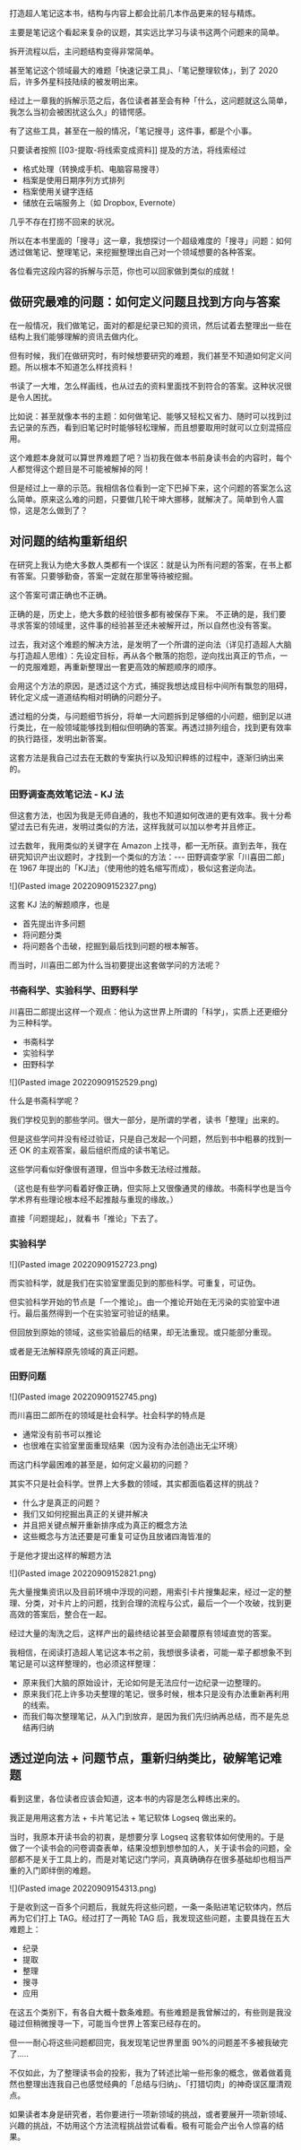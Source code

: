 打造超人笔记这本书，结构与内容上都会比前几本作品更来的轻与精炼。

主要是笔记这个看起来复杂的议题，其实远比学习与读书这两个问题来的简单。

拆开流程以后，主问题结构变得非常简单。

甚至笔记这个领域最大的难题「快速记录工具」、「笔记整理软体」，到了 2020 后，许多外星科技陆续的被发明出来。

经过上一章我的拆解示范之后，各位读者甚至会有种「什么，这问题就这么简单，我怎么当初会被困扰这么久」的错愕感。

有了这些工具，甚至在一般的情况，「笔记搜寻」这件事，都是个小事。

只要读者按照 [[03-提取-将线索变成资料]] 提及的方法，将线索经过

* 格式处理（转换成手机、电脑容易搜寻）
* 档案是使用日期序列方式排列
* 档案使用关键字连结
* 储放在云端服务上（如 Dropbox, Evernote）

几乎不存在打捞不回来的状况。

所以在本书里面的「搜寻」这一章，我想探讨一个超级难度的「搜寻」问题：如何透过做笔记、整理笔记，来挖掘整理出自己对一个领域想要的各种答案。

各位看完这段内容的拆解与示范，你也可以回家做到类似的成就！


## 做研究最难的问题：如何定义问题且找到方向与答案

在一般情况，我们做笔记，面对的都是纪录已知的资讯，然后试着去整理出一些在结构上我们能够理解的资讯去做内化。

但有时候，我们在做研究时，有时候想要研究的难题，我们甚至不知道如何定义问题。所以根本不知道怎么样找资料！

书读了一大堆，怎么样画线，也从过去的资料里面找不到符合的答案。这种状况很是令人困扰。

比如说：甚至就像本书的主题：如何做笔记、能够又轻松又省力、随时可以找到过去记录的东西，看到旧笔记时时能够轻松理解，而且想要取用时就可以立刻混搭应用。

这个难题本身就可以算世界难题了吧？当初我在做本书前身读书会的内容时，每个人都觉得这个题目是不可能被解掉的阿！

但是经过上一章的示范。我相信各位看到一定下巴掉下来，这个问题的答案怎么这么简单。原来这么难的问题，只要做几轮干坤大挪移，就解决了。简单到令人震惊，这是怎么做到了？


## 对问题的结构重新组织

在研究上我认为绝大多数人类都有一个误区：就是认为所有问题的答案，在书上都有答案。只要够勤奋，答案一定就在那里等待被挖掘。

这个答案可谓正确也不正确。

正确的是，历史上，绝大多数的经验很多都有被保存下来。
不正确的是，我们要寻求答案的领域里，这件事的经验甚至还未被解开过，所以自然也没有答案。

过去，我对这个难题的解决方法，是发明了一个所谓的逆向法（详见打造超人大脑与打造超人思维）：先设定目标，再从各个散落的抱怨，逆向找出真正的节点，一一的克服难题，再重新整理出一套更高效的解题顺序的顺序。

会用这个方法的原因，是透过这个方式，捕捉我想达成目标中间所有飘忽的阻碍，转化定义成一道道结构相对明确的问题分子。

透过粗的分类，与问题细节拆分，将单一大问题拆到足够细的小问题，细到足以进行类比，在一般领域能够找到相似但明确的答案。再透过排列组合，找到更有效率的执行路径，发明出新答案。

这套方法是我自己过去在无数的专案执行以及知识粹练的过程中，逐渐归纳出来的。

### 田野调查高效笔记法 - KJ 法

但这套方法，也因为我是无师自通的，我也不知道如何改进的更有效率。我十分希望过去已有先进，发明过类似的方法，这样我就可以加以参考并且修正。

过去数年，我用类似的关键字在 Amazon 上找寻，都一无所获。直到去年，我在研究知识产出议题时，才找到一个类似的方法：--- 田野调查学家「川喜田二郎」在 1967 年提出的「KJ法」（使用他的姓名缩写而成），极似这套逆向法。

![](Pasted image 20220909152327.png)

这套 KJ 法的解题顺序，也是

* 首先提出许多问题
* 将问题分类
* 将问题各个击破，挖掘到最后找到问题的根本解答。

而当时，川喜田二郎为什么当初要提出这套做学问的方法呢？

### 书斋科学、实验科学、田野科学

川喜田二郎提出这样一个观点：他认为这世界上所谓的「科学」，实质上还更细分为三种科学。

* 书斋科学
* 实验科学
* 田野科学

![](Pasted image 20220909152529.png)

什么是书斋科学呢？

我们学校见到的那些学问。很大一部分，是所谓的学者，读书「整理」出来的。

但是这些学问并没有经过验证，只是自己发起一个问题，然后到书中粗暴的找到一还 OK 的主观答案，最后组织而成的读书笔记。

这些学问看似好像很有道理，但当中多数无法经过推敲。

（这也是有些学问看着好像正确，但实际上又很像通灵的缘故。书斋科学也是当今学术界有些理论根本经不起推敲与重现的缘故。）

直接「问题提起」，就看书「推论」下去了。

### 实验科学

![](Pasted image 20220909152723.png)

而实验科学，就是我们在实验室里面见到的那些科学。可重复，可证伪。

但实验科学开始的节点是「一个推论」。由一个推论开始在无污染的实验室中进行。最后虽然得到一个在实验室可验证的结果。

但回放到原始的领域，这些实验最后的结果，却无法重现。或只能部分重现。

或者是无法解释原先领域的真正问题。

### 田野问题

![](Pasted image 20220909152745.png)

而川喜田二郎所在的领域是社会科学。社会科学的特点是

* 通常没有前书可以推论
* 也很难在实验室里面重现结果（因为没有办法创造出无尘环境）

而这门科学最困难的甚至是，如何定义最初的问题？

其实不只是社会科学。世界上大多数的领域，其实都面临着这样的挑战？

* 什么才是真正的问题？
* 我们又如何挖掘出真正的关键并解决
* 并且把关键点解开重新排序成为真正的概念方法
* 这些概念与方法还要是可重复可证伪且放诸四海皆准的

于是他才提出这样的解题方法

![](Pasted image 20220909152821.png)

先大量搜集资讯以及目前环境中浮现的问题，用索引卡片搜集起来，经过一定的整理、分类，对卡片上的问题，找到合理的流程与公式，最后一个一个攻破，找到更高效的答案后，整合在一起。

经过大量的淘洗之后，这样产出的最终结论甚至会颠覆原有领域直觉的答案。

我相信，在阅读打造超人笔记这本书之前，我想很多读者，可能一辈子都想象不到笔记是可以这样整理的，也必须这样整理：

* 原来我们大脑的原始设计，无论如何是无法应付一边纪录一边整理的。
* 原来我们花上许多功夫整理的笔记，很多时候，根本只是没有办法重新再利用的线索。
* 而我们每次整理笔记，从入门到放弃，是因为我们先归纳再总结，而不是先总结再归纳


## 透过逆向法 + 问题节点，重新归纳类比，破解笔记难题

看到这里，各位读者应该会知道，这本书的内容是怎么粹练出来的。

我正是用用这套方法 + 卡片笔记法 + 笔记软体 Logseq 做出来的。

当时，我原本开读书会的初衷，是想要分享 Logseq 这套软体如何使用的。于是做了一个读书会的问卷调查表单，结果没想到想参加的人，关于读书会的问题，全部都不是关于工具上的，而是对笔记这门学问，真真确确存在很多基础却也相当严重的入门即绊倒的难题。

![](Pasted image 20220909154313.png)

于是收到这一百多个问题后，我就先将这些问题，一条一条贴进笔记软体内，然后再为它们打上 TAG。经过打了一两轮 TAG 后，我发现这些问题，主要具拢在五大难题上：

* 纪录
* 提取
* 整理
* 搜寻
* 应用

在这五个类别下，有各自大概十数条难题。有些难题是我曾解过的，有些则是我没碰过但稍微搜寻一下，可能当今世界上答案已经存在的。

但一一耐心将这些问题都回完，我发现笔记世界里面 90%的问题差不多被我破完了.....

不仅如此，为了整理读书会的投影，我为了转述比喻一些形象的概念，做着做着竟然也整理出连我自己也感觉经典的「总结与归纳」、「打猎切肉」的神奇误区厘清观点。

如果读者本身是研究者，若你要进行一项新领域的挑战，或者要展开一项新领域、兴趣的挑战，不妨用这个方法流程挑战尝试看看。极有可能会产出令人惊喜的结果。
